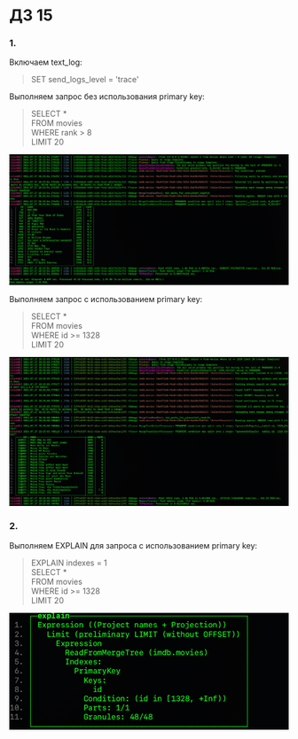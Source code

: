 # ДЗ 15  
### 1.  
Включаем text_log:  
> SET send_logs_level = 'trace'  
  
Выполняем запрос без использования primary key:  
> SELECT *  
FROM movies  
WHERE rank > 8  
LIMIT 20  
  
![](https://github.com/oslavgorod/Clickhouse-2024/blob/main/DZ15/img/001.png)  
  
Выполняем запрос с использованием primary key:  
> SELECT *  
FROM movies  
WHERE id >= 1328  
LIMIT 20  
  
![](https://github.com/oslavgorod/Clickhouse-2024/blob/main/DZ15/img/002.png)  
  
### 2.  
Выполняем EXPLAIN для запроса с использованием primary key:  
> EXPLAIN indexes = 1  
SELECT *  
FROM movies  
WHERE id >= 1328  
LIMIT 20  
  
![](https://github.com/oslavgorod/Clickhouse-2024/blob/main/DZ15/img/003.png)  
